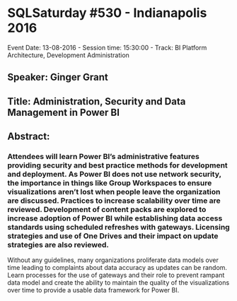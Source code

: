 # SQLSaturday #530 - Indianapolis 2016
Event Date: 13-08-2016 - Session time: 15:30:00 - Track: BI Platform Architecture, Development  Administration
## Speaker: Ginger Grant
## Title: Administration, Security and Data Management in Power BI
## Abstract:
### Attendees will learn Power BI’s administrative features providing security and best practice methods for development and deployment. As Power BI does not use network security, the importance in things like Group Workspaces to ensure visualizations aren’t lost when people leave the organization are discussed. Practices to increase scalability over time are reviewed.  Development of content packs are explored to increase adoption of Power BI while establishing data access standards using scheduled refreshes with gateways. Licensing strategies and use of One Drives and their impact on update strategies are also reviewed.
Without any guidelines, many organizations proliferate data models over time leading to complaints about data accuracy as updates can be random. Learn processes for the use of gateways and their role to prevent rampant data model and create the ability to maintain the quality of the visualizations over time to provide a usable data framework for Power BI.

